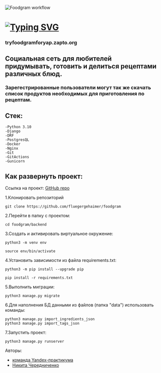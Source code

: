 ![Foodgram workflow](https://github.com/fluegergehaimer/foodgram/actions/workflows/main.yml/badge.svg)

# [![Typing SVG](https://readme-typing-svg.herokuapp.com?color=%2336BCF7&lines=FOODGRAM)](https://git.io/typing-svg)
### tryfoodgramforyap.zapto.org

## Социальная сеть для любителей придумывать, готовить и делиться рецептами различных блюд.
### Зарегестрированные пользователи могут так же скачать список продуктов необходимых для приготовления по рецептам.

## Стек:
```
-Python 3.10
-Django
-DRF
-PostgresQL
-Docker
-Nginx
-Git
-GitActions
-Gunicorn
```

## Как развернуть проект:
Ссылка на проект: [GitHub repo](https://github.com/fluegergehaimer/foodgram)

1.Клонировать репозиторий
```
git clone https://github.com/fluegergehaimer/foodgram
```

2.Перейти в папку с проектом:
```
cd foodgram/backend
```

3.Cоздать и активировать виртуальное окружение:
```
python3 -m venv env

source env/bin/activate
```

4.Установить зависимости из файла requirements.txt:

```
python3 -m pip install --upgrade pip

pip install -r requirements.txt
```
5.Выполнить миграции:

```
python3 manage.py migrate
```

6.Для наполнения БД данными из файлов (папка "data") использовать команды:
```
python3 manage.py import_ingredients_json
python3 manage.py import_tags_json
```

7.Запустить проект:

```
python3 manage.py runserver
```



Авторы:
- [команда Yandex-практикума](https://github.com/yandex-praktikum?tab=repositories)
- [Никита Чередниченко](https://github.com/fluegergehaimer)